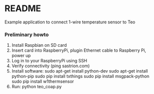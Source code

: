 # README #

Example application to connect 1-wire temperature sensor to Teo

### Preliminary howto ###

1. Install Raspbian on SD card
2. Insert card into RaspberryPi, plugin Ethernet cable to Raspberry Pi, power up
3. Log in to your RaspberryPi using SSH
4. Verify connectivity (ping sastrion.com)
5. Install software:
        sudo apt-get install python-dev
        sudo apt-get install python-pip
        sudo pip install txthings
        sudo pip install msgpack-python
        sudo pip install w1thermsensor
6. Run: 
        python teo_coap.py